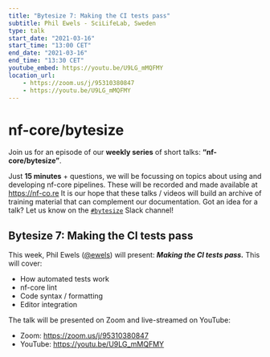 ```yaml
---
title: "Bytesize 7: Making the CI tests pass"
subtitle: Phil Ewels - SciLifeLab, Sweden
type: talk
start_date: "2021-03-16"
start_time: "13:00 CET"
end_date: "2021-03-16"
end_time: "13:30 CET"
youtube_embed: https://youtu.be/U9LG_mMQFMY
location_url:
    - https://zoom.us/j/95310380847
    - https://youtu.be/U9LG_mMQFMY
---
```


# nf-core/bytesize

Join us for an episode of our **weekly series** of short talks: **“nf-core/bytesize”**.

Just **15 minutes** + questions, we will be focussing on topics about using and developing nf-core pipelines.
These will be recorded and made available at <https://nf-co.re>
It is our hope that these talks / videos will build an archive of training material that can complement our documentation. Got an idea for a talk? Let us know on the [`#bytesize`](https://nfcore.slack.com/channels/bytesize) Slack channel!

## Bytesize 7: Making the CI tests pass

This week, Phil Ewels ([@ewels](http://github.com/ewels/))  will present: _**Making the CI tests pass.**_
This will cover:

* How automated tests work
* nf-core lint
* Code syntax / formatting
* Editor integration

The talk will be presented on Zoom and live-streamed on YouTube:

* Zoom: <https://zoom.us/j/95310380847>
* YouTube: <https://youtu.be/U9LG_mMQFMY>
